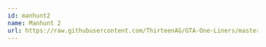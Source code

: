 ```yaml
---
id: manhunt2
name: Manhunt 2
url: https://raw.githubusercontent.com/ThirteenAG/GTA-One-Liners/master/plugins/data/text/MANHUNT2.json
---
```

